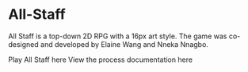 # All-Staff

All Staff is a top-down 2D RPG with a 16px art style. The game was co-designed and developed by Elaine Wang and Nneka Nnagbo.

Play All Staff here
View the process documentation here
